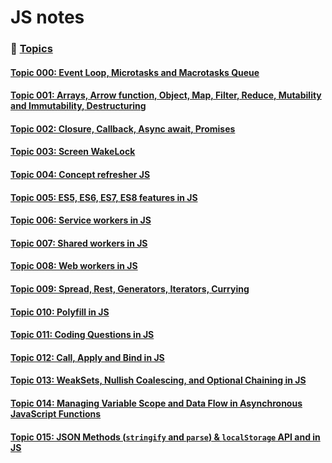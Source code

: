 # JS notes

### 📌 <ins>Topics<ins>

#### [Topic 000: Event Loop, Microtasks and Macrotasks Queue](./notes/notes001/notes001-000.md)

#### [Topic 001: Arrays, Arrow function, Object, Map, Filter, Reduce, Mutability and Immutability, Destructuring](./notes/notes001/notes001-001.md)

#### [Topic 002: Closure, Callback, Async await, Promises](./notes/notes001/notes001-002.md)

#### [Topic 003: Screen WakeLock](./notes/notes001/notes001-003.md)

#### [Topic 004: Concept refresher JS](./notes/notes001/notes001-004.md)

#### [Topic 005: ES5, ES6, ES7, ES8 features in JS](./notes/notes001/notes001-005.md)

#### [Topic 006: Service workers in JS](./notes/notes001/notes001-006.md)

#### [Topic 007: Shared workers in JS](./notes/notes001/notes001-007.md)

#### [Topic 008: Web workers in JS](./notes/notes001/notes001-008.md)

#### [Topic 009: Spread, Rest, Generators, Iterators, Currying](./notes/notes001/notes001-009.md)

#### [Topic 010: Polyfill in JS](./notes/notes001/notes001-010.md)

#### [Topic 011: Coding Questions in JS](./notes/notes001/notes001-011.md)

#### [Topic 012: Call, Apply and Bind in JS](./notes/notes001/notes001-012.md)

#### [Topic 013: WeakSets, Nullish Coalescing, and Optional Chaining in JS](./notes/notes001/notes001-013.md)

#### [Topic 014: Managing Variable Scope and Data Flow in Asynchronous JavaScript Functions](./notes/notes001/notes001-014.md)

#### [Topic 015: JSON Methods (`stringify` and `parse`) & `localStorage` API and in JS](./notes/notes001/notes001-015.md)

